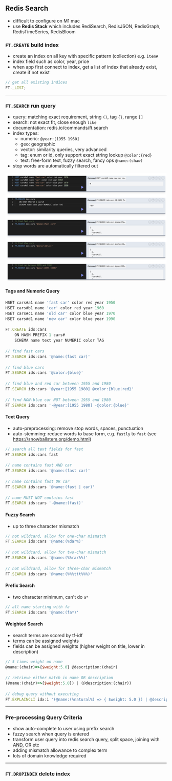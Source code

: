 ## Redis Search

- difficult to configure on M1 mac
- use **Redis Stack** which includes RediSearch, RedisJSON, RedisGraph, RedisTimeSeries, RedisBloom

### `FT.CREATE` build index

- create an index on all key with specific pattern (collection) e.g. `item#`
- index field such as color, year, price
- when app first connect to index, get a list of index that already exist, create if not exist

```javascript
// get all existing indices
FT._LIST;
```

---

### `FT.SEARCH` run query

- query: matching exact requirement, string `()`, tag `{}`, range `[]`
- search: not exact fit, close enough `like`
- documentation: redis.io/commands/ft.search
- index types:
  - numeric: `@year:[1955 1960]`
  - geo: geographic
  - vector: similarity queries, very advanced
  - tag: enum or id, only support exact string lookup `@color:{red}`
  - text: free-form text, fuzzy search, fancy ops `@name:(shaw)`
- stop words are automatically filtered out

![alt-text](./asset/redisearch_car.png)

#### Tags and Numeric Query

```javascript
HSET cars#a1 name 'fast car' color red year 1950
HSET cars#b1 name 'car' color red year 1960
HSET cars#c1 name 'old car' color blue year 1970
HSET cars#d1 name 'new car' color blue year 1990

FT.CREATE ids:cars
    ON HASH PREFIX 1 cars#
    SCHEMA name text year NUMERIC color TAG

// find fast cars
FT.SEARCH ids:cars '@name:(fast car)'

// find blue cars
FT.SEARCH ids:cars '@color:{blue}'

// find blue and red car between 1955 and 1980
FT.SEARCH ids:cars '@year:[1955 1980] @color:{blue|red}'

// find NON-blue car NOT between 1955 and 1980
FT.SEARCH ids:cars '-@year:[1955 1980] -@color:{blue}'
```

#### Text Query

- auto-preprocessing: remove stop words, spaces, punctuation
- auto-stemming: reduce words to base form, e.g. `fastly` to `fast` (see https://snowballstem.org/demo.html)

```javascript
// search all text fields for fast
FT.SEARCH ids:cars fast

// name contains fast AND car
FT.SEARCH ids:cars '@name:(fast car)'

// name contains fast OR car
FT.SEARCH ids:cars '@name:(fast | car)'

// name MUST NOT contains fast
FT.SEARCH ids:cars '-@name:(fast)'
```

#### Fuzzy Search

- up to three character mismatch

```javascript
// not wildcard, allow for one-char mismatch
FT.SEARCH ids:cars '@name:(%dar%)'

// not wildcard, allow for two-char mismatch
FT.SEARCH ids:cars '@name:(%%rar%%)'

// not wildcard, allow for three-char mismatch
FT.SEARCH ids:cars '@name:(%%%ttt%%%)'
```

#### Prefix Search

- two character minimum, can't do `a*`

```javascript
// all name starting with fa
FT.SEARCH ids:cars '@name:(fa*)'

```

#### Weighted Search

- search terms are scored by tf-idf
- terms can be assigned weights
- fields can be assigned weights (higher weight on title, lower in description)

```javascript
// 5 times weight on name
@name:(chair)=>{$weight:5.0} @description:(chair)

// retrieve either match in name OR description
(@name:(chair)=>{$weight:5.0}) | (@description:(chair))

// debug query without executing
FT.EXPLAINCLI idx:i '(@name:(%natural%) => { $weight: 5.0 }) | @description:(%natural%)'
```

---

### Pre-processing Query Criteria

- show auto-complete to user using prefix search
- fuzzy search when query is entered
- transform user query into redis search query, split space, joining with AND, OR etc
- adding mismatch allowance to complex term
- lots of domain knowledge required

---

### `FT.DROPINDEX` delete index
